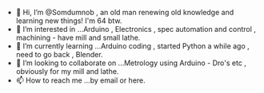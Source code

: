 - 👋 Hi, I’m @Somdumnob , an old man renewing old knowledge and learning new things! I'm 64 btw.
- 👀 I’m interested in ...Arduino , Electronics , spec automation and control , machining - have mill and small lathe.
- 🌱 I’m currently learning ...Arduino coding , started Python a while ago , need to go back , Blender.
- 💞️ I’m looking to collaborate on ...Metrology using Arduino - Dro's etc , obviously for my mill and lathe.
- 📫 How to reach me ...by email or here.

<!---
Somdumnob/Somdumnob is a ✨ special ✨ repository because its `README.md` (this file) appears on your GitHub profile.
You can click the Preview link to take a look at your changes.
--->
